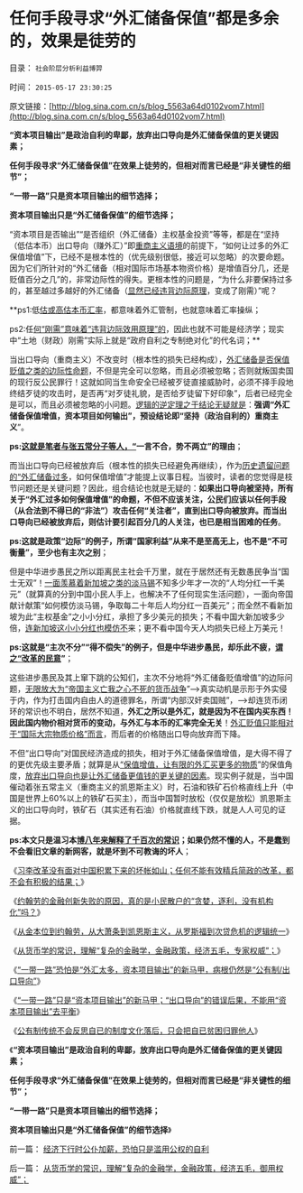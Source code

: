 # 任何手段寻求“外汇储备保值”都是多余的，效果是徒劳的

目录： `社会阶层分析利益博羿` 

时间： `2015-05-17 23:30:25` 

原文链接：[http://blog.sina.com.cn/s/blog_5563a64d0102vom7.html](http://blog.sina.com.cn/s/blog_5563a64d0102vom7.html)

**“资本项目输出”是政治自利的卑鄙，放弃出口导向是外汇储备保值的更关键因素；**

**任何手段寻求“外汇储备保值”在效果上徒劳的，但相对而言已经是“非关键性的细节”；**

**“一带一路”只是资本项目输出的细节选择；**

**资本项目输出只是“外汇储备保值”的细节选择；**

“资本项目是否输出”“是否组织（外汇储备）主权基金投资”等等，都是在“坚持（低估本币）出口导向（赚外汇）”即[重商主义语境](../../../2014/4/5/进出口不是特殊的行业，不允许挟持国民经济.md)的前提下，“如何让过多的外汇保值增值”下，已经不是根本性的（优先级别很低，接近可以忽略）的次要命题。因为它们所针对的“外汇储备（相对国际市场基本物资价格）是增值百分几，还是贬值百分之几”的，非常边际性的得失。更根本性的问题是，“为什么非要保持过多的，甚至越过多越好的外汇储备（[显然已经违背边际原理](../../../2011/2/20/经济学科学标准（边际效用＋抽象建模＋实证统计）.md)，变成了刚需）”呢？

**ps1:低[估或高估本币汇率](../../../2009/5/3/全球化黄宗羲定律：汇率高，百姓苦；低，百姓苦.md)，都意味着外汇管制，也就意味着汇率操纵；

ps2:任[何“刚需”意味着“违背边际效用原理”的](../../../2015/5/4/刚需定律，刚需与市场经济发展程度的负相关；.md)，因此也就不可能是经济学；现实中“土地（财政）刚需”实际上就是“政府自利之专制绝对化”的代名词；**

当出口导向（重商主义）不改变时（根本性的损失已经构成），[外汇储备是否保值贬值之类的边际性命题](../../../2008/7/17/在中国手中的外汇不是钱.md)，不但是完全可以忽略，而且必须被忽略；否则就叛国卖国的现行反公民罪行！这就如同当生命安全已经被歹徒直接威胁时，必须不择手段地终结歹徒的攻击时，是否再“对歹徒礼貌，是否给歹徒留下好印象”，后者已经完全是可以，而且必须被忽略的小问题。[逻辑的逆定理之于结论无疑就是](../../../2015/1/25/压榨国民掠取民脂民膏，“社会主义横财”的双重毒性；.md)：**强调“外汇储备保值增值，资本项目如何输出”，预设结论即“坚持（政治自利的）重商主义**”。

**ps:[这就是笔者与张五常分子等人，“](../../../2012/2/24/《资本论》的误区，屯积外汇对中国其实一点好处没有.md)一言不合，势不两立”的理由**；

而当出口导向已经被放弃后（根本性的损失已经避免再继续），作为[历史遗留问题的“外汇储备过多](../../../2010/7/9/人民币不升值出口企业永远不会“准备好”.md)，如何保值增值”才能提上议事日程。当彼时，读者的您觉得是枝节问题还是关键问题？因此，组合结论也就是无疑的：**如果出口导向被坚持，所有关于“外汇过多如何保值增值”的命题，不但不应该关注，公民们应该以任何手段（从合法到不得已的“非法”）攻击任何“关注者”，直到出口导向被放弃。而当出口导向已经被放弃后，则估计要引起百分几的人关注，也已是相当困难的任务**。

**ps:这就是政策“边际”的例子，所谓“国家利益”从来不是至高无上，也不是“不可衡量”，至少也有主次之别**；

但是中华进步愚民之所以距离民主社会千万里，就在于居然还有无数愚民争当“国士无双”！[一面羡慕着新加坡之类的淡马锡](../../../2014/2/6/回顾美元货币政策的原则，理解淡马锡们统统要死掉的机理.md)不知多少年才一次的“人均分红一千美元”（就算真的分到中国小民人手上，也解决不了任何现实生活问题），一面向帝国献计献策“如何模仿淡马锡，争取每二十年后人均分红一百美元”；而全然不看新加坡为此“主权基金”之小小分红，承担了多少美元的损失；不看中国大新加坡多少倍，[连新加坡这小小分红也模仿不](../../../2011/1/29/“中央帝国太大了”太难管理了.md)来；更不看中国今天人均损失已经上万美元！

**ps:这就是“主次不分”“得不偿失”的例子，但是中华进步愚民，却乐此不疲，[谓之“改革的民意](../../../2013/6/6/民粹革命队伍的血酬是民主进程的纯粹阻力；.md)”**；

这些进步愚民及其上窜下跳的公知们，主次不分地将“外汇储备贬值增值”的边际问题，[无限放大为“帝国主义亡我之心不死的货币战争](../../../2009/6/20/“货币战争”无欲者刚，阵惊者乱！.md)”——>真实动机是示形于外实侵于内，作为打击国内自由人的道德罪名，所谓“内部汉奸卖国贼”，——>却连货币闭环的常识也不明白，居然不知道，**外汇之所以是外汇，就是因为不在国内买东西！因此国内物价相对货币的变动，与外汇与本币的汇率完全无关**！[外汇贬值只能相对于“国际大宗物质价格”而言](../../../2009/2/14/外汇不是钱，是物资！“分国企，分外汇”难言吉凶.md)，而后者的价格随出口导向放弃而下降。

不但“出口导向”对国民经济造成的损失，相对于外汇储备保值增值，是大得不得了的更优先级主要矛盾；就算是从[“保值增值，让有限的外汇买更多的物质](../../../2011/11/7/只要功夫深，忽悠能当真，“人民币有贬值压力论”.md)”的保值角度，[放弃出口导向也是让外汇储备更值钱的更关键的因素](../../../2012/2/24/理解人民币升值与贬值的波动规律.md)。现实例子就是，当中国催动着张五常主义（重商主义的凯恩斯主义）时，石油和铁矿石价格直线上升（中国是世界上60%以上的铁矿石买主），而当中国暂时放松（仅仅是放松）凯恩斯主义的出口导向时，铁矿石（其实还有石油）价格就直线下跌，就是人人可见的证据。

**ps:本文只是温习本[博八年来解释了千百次的常识](../../../2010/4/26/低估人民币，外汇储备和出口导向讨论目录.md)；如果仍然不懂的人，不是蠢到不会看旧文章的新网客，就是坏到不可教诲的坏人**；

《[习李改革没有面对中国积累下来的坏帐如山；任何不能有效精兵简政的改革，都不会有积极的结果；](../../../2015/5/10/哥德尔定理视角中，坏帐如山的中国“发展速度”.md)》

《[约翰劳的金融创新失败的原因，真的是小民散户的“贪婪，逐利，没有机构化”吗？](../../../2015/5/11/从约翰.劳的金融创新，对比今天“混合经济”.md)》

《[从金本位到约翰劳，从大萧条到凯恩斯主义，从罗斯福到次贷危机的逻辑统一](../../../2015/5/12/常识的威力；从约翰劳到凯恩斯主义，货币学的逻辑统一.md)》

《[从货币学的常识，理解“复杂的金融学，金融政策，经济五毛，专家权威”；](../../../2015/5/13/从货币学的常识，理解“复杂的金融学，金融政策，经济五毛，御用权威”；.md)》

《[“一带一路”恐怕是“外汇太多，资本项目输出”的新马甲，病根仍然是“公有制/出口导向”](../../../2015/5/14/从货币学理解“资本输出／流失”与“一带一路”的常识矛盾；.md)》

《[“一带一路”只是“资本项目输出”的新马甲；“出口导向”的错误后果，不能用“资本项目输出”去平衡](../../../2015/5/15/“一带一路”大概是“资本项目输出”的新马甲；.md)》

《[公有制传统不会反思自已的制度文化落后，只会把自已贫困归罪他人](../../../2015/5/16/“一带一路，资本项目输出”只会招来穷国的憎恨和反华；.md)》

《**“资本项目输出”是政治自利的卑鄙，放弃出口导向是外汇储备保值的更关键因素；**

**任何手段寻求“外汇储备保值”在效果上徒劳的，但相对而言已经是“非关键性的细节”；**

**“一带一路”只是资本项目输出的细节选择；**

**资本项目输出只是“外汇储备保值”的细节选择**》

前一篇： [经济下行时公仆加薪，恐怕只是滥用公权的自利](../../../2015/6/17/经济下行时公仆加薪，恐怕只是滥用公权的自利.md)

后一篇： [从货币学的常识，理解“复杂的金融学，金融政策，经济五毛，御用权威”；](../../../2015/5/13/从货币学的常识，理解“复杂的金融学，金融政策，经济五毛，御用权威”；.md)

